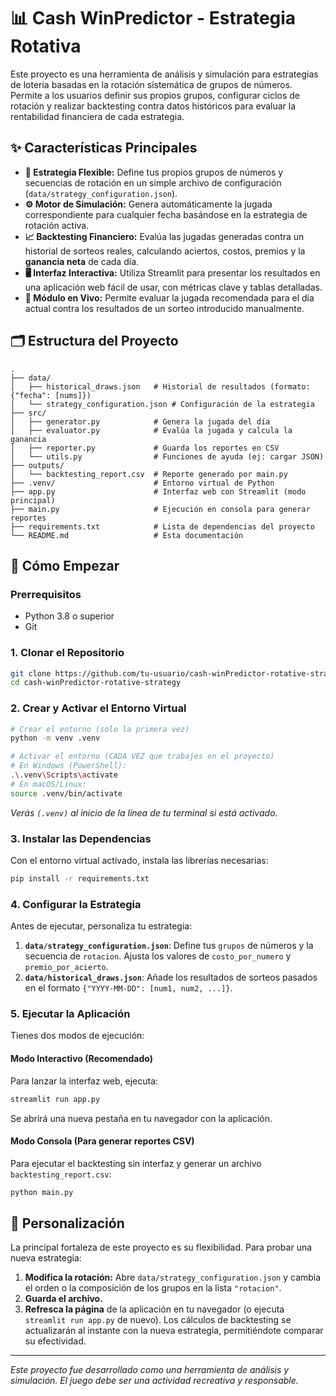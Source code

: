 # 📊 Cash WinPredictor - Estrategia Rotativa

Este proyecto es una herramienta de análisis y simulación para estrategias de lotería basadas en la rotación sistemática de grupos de números. Permite a los usuarios definir sus propios grupos, configurar ciclos de rotación y realizar backtesting contra datos históricos para evaluar la rentabilidad financiera de cada estrategia.

## ✨ Características Principales

*   **🧠 Estrategia Flexible:** Define tus propios grupos de números y secuencias de rotación en un simple archivo de configuración (`data/strategy_configuration.json`).
*   **⚙️ Motor de Simulación:** Genera automáticamente la jugada correspondiente para cualquier fecha basándose en la estrategia de rotación activa.
*   **📈 Backtesting Financiero:** Evalúa las jugadas generadas contra un historial de sorteos reales, calculando aciertos, costos, premios y la **ganancia neta** de cada día.
*   **🖥️ Interfaz Interactiva:** Utiliza Streamlit para presentar los resultados en una aplicación web fácil de usar, con métricas clave y tablas detalladas.
*   **🔴 Módulo en Vivo:** Permite evaluar la jugada recomendada para el día actual contra los resultados de un sorteo introducido manualmente.

## 🗂️ Estructura del Proyecto

```
.
├── data/
│   ├── historical_draws.json   # Historial de resultados (formato: {"fecha": [nums]})
│   └── strategy_configuration.json # Configuración de la estrategia
├── src/
│   ├── generator.py            # Genera la jugada del día
│   ├── evaluator.py            # Evalúa la jugada y calcula la ganancia
│   ├── reporter.py             # Guarda los reportes en CSV
│   └── utils.py                # Funciones de ayuda (ej: cargar JSON)
├── outputs/
│   └── backtesting_report.csv  # Reporte generado por main.py
├── .venv/                      # Entorno virtual de Python
├── app.py                      # Interfaz web con Streamlit (modo principal)
├── main.py                     # Ejecución en consola para generar reportes
├── requirements.txt            # Lista de dependencias del proyecto
└── README.md                   # Esta documentación
```

## 🚀 Cómo Empezar

### Prerrequisitos
- Python 3.8 o superior
- Git

### 1. Clonar el Repositorio
```bash
git clone https://github.com/tu-usuario/cash-winPredictor-rotative-strategy.git
cd cash-winPredictor-rotative-strategy
```

### 2. Crear y Activar el Entorno Virtual
```bash
# Crear el entorno (solo la primera vez)
python -m venv .venv

# Activar el entorno (CADA VEZ que trabajes en el proyecto)
# En Windows (PowerShell):
.\.venv\Scripts\activate
# En macOS/Linux:
source .venv/bin/activate
```
_Verás `(.venv)` al inicio de la línea de tu terminal si está activado._

### 3. Instalar las Dependencias
Con el entorno virtual activado, instala las librerías necesarias:
```bash
pip install -r requirements.txt
```

### 4. Configurar la Estrategia
Antes de ejecutar, personaliza tu estrategia:
1.  **`data/strategy_configuration.json`**: Define tus `grupos` de números y la secuencia de `rotacion`. Ajusta los valores de `costo_por_numero` y `premio_por_acierto`.
2.  **`data/historical_draws.json`**: Añade los resultados de sorteos pasados en el formato `{"YYYY-MM-DD": [num1, num2, ...]}`.

### 5. Ejecutar la Aplicación

Tienes dos modos de ejecución:

#### Modo Interactivo (Recomendado)
Para lanzar la interfaz web, ejecuta:
```bash
streamlit run app.py
```
Se abrirá una nueva pestaña en tu navegador con la aplicación.

#### Modo Consola (Para generar reportes CSV)
Para ejecutar el backtesting sin interfaz y generar un archivo `backtesting_report.csv`:
```bash
python main.py
```

## 🔧 Personalización

La principal fortaleza de este proyecto es su flexibilidad. Para probar una nueva estrategia:

1.  **Modifica la rotación:** Abre `data/strategy_configuration.json` y cambia el orden o la composición de los grupos en la lista `"rotacion"`.
2.  **Guarda el archivo.**
3.  **Refresca la página** de la aplicación en tu navegador (o ejecuta `streamlit run app.py` de nuevo). Los cálculos de backtesting se actualizarán al instante con la nueva estrategia, permitiéndote comparar su efectividad.

---
_Este proyecto fue desarrollado como una herramienta de análisis y simulación. El juego debe ser una actividad recreativa y responsable._